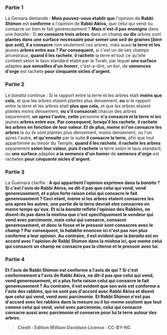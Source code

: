 
### Partie 1
La Gemara demande : <b>Mais pouvez-vous etablir que</b> l'opinion de <b>Rabbi Shimon</b> est <b>conforme</b> a l'opinion de <b>Rabbi Akiva,</b> que celui qui vend ou consacre un bien le fait genereusement ? <b>Mais n'est-il pas enseigne</b> dans une <i>baraita</i> : Si <b>on consacre trois arbres</b> dans un champ <b>ou dix</b> arbres sont <b>plantes dans une surface necessaire pour semer une <i>seâ</i> de graines [<i>bien que seâ</i>], il a consacre</b> non seulement ces arbres, mais aussi <b>la terre et les</b> jeunes <b>arbres entre eux ? Par consequent,</b> si c'est un de ses champs ancestraux, <b>quand il les rachete</b>, <b>il rachete</b> la terre et tout ce qu'elle contient selon le taux standard etabli par la Torah, par lequel <b>une surface</b> adaptee <b>aux semailles d'un <i>homer</i>,</b> c'est-a-dire, un <i>kor</i>, de <b>semences d'orge</b> est rachete <b>pour cinquante sicles d'argent.</b>

### Partie 2
Le <i>baraita</i> continue : Si le rapport entre la terre et les arbres etait <b>moins que cela,</b> et que les arbres etaient plantes plus densement, <b>ou</b> si le rapport entre la terre et les arbres etait <b>plus que cela,</b> et que les arbres etaient plantes moins densement, <b>ou s'il consacrait</b> chacun des arbres separement, <b>un apres l'autre, cette</b> personne <b>n'a consacre ni la terre ni les</b> jeunes <b>arbres entre eux. Par consequent, lorsqu'il les rachete</b>, <b>il rachete les arbres en fonction de leur valeur. Et de plus, meme si l'on consacre les arbres</b> la ou ils sont plantes plus densement, moins densement, ou l'un apres l'autre, <b>et qu'ensuite</b> par la suite <b>il consacre la terre,</b> afin que tout appartienne au tresor du Temple, <b>quand il les rachete</b>, <b>il rachete les arbres</b> separement <b>selon leur valeur, puis il rachete</b> la terre selon le taux standard, ou <b>une surface</b> adaptee <b>a la semence d'un <i>homer</i></b> de <b>semence d'orge</b> est rachetee <b>pour cinquante sicles d'argent. </b>

### Partie 3
La Guemara clarifie : <b>A qui appartient l'opinion exprimee dans la <i>baraita</i> ? <b>Si</b> c'est l'avis de <b>Rabbi Akiva, ne dit-il pas</b> que <b>celui qui vend, vend genereusement, et a plus forte raison celui qui consacre</b> le fait genereusement ? Ceci etant, meme si les arbres etaient consacres les uns apres les autres, une partie de la terre devrait etre consacree en meme temps qu'eux. Et <b>si</b> la <i>baraita</i> reflete l'opinion des <b>Rabbins, ne disent-ils pas</b> dans la mishna que <b>c'est</b> specifiquement <b>le vendeur qui vend avec parcimonie, mais celui qui consacre, consacre genereusement,</b> et donc la fosse et le pressoir sont consacres avec le champ ? Par consequent, la <i>halakha</i> enoncee ici n'est pas non plus conforme a leur opinion. <b>Au contraire,</b> il est <b>evident</b> que la <i>baraita</i> <b>est</b> en accord avec l'opinion de <b>Rabbi Shimon</b> dans la mishna ici, que meme celui qui consacre un champ ne consacre pas la citerne et le pressoir avec lui.

### Partie 4
<b>Et</b> l'avis de <b>Rabbi Shimon</b> est <b>conforme</b> a l'avis <b>de qui ? Si</b> c'est <b>conformement</b> a l'avis <b>de Rabbi Akiva, ne dit-il pas</b> que <b>celui qui vend, vend genereusement, et a plus forte raison celui qui consacre</b> le fait genereusement ? <b>Au contraire,</b> il est <b>evident</b> que son avis est <b>conforme</b> a l'avis <b>des rabbins,</b> qui ne sont pas d'accord avec Rabbi Akiva et disent que celui qui vend, vend avec parcimonie. <b>Et Rabbi Shimon</b> n'est pas d'accord avec les rabbins dans la mesure ou <b>il</b> lui-meme <b>soutient</b> que <b>tout comme celui qui vend, vend avec parcimonie, celui qui consacre consacre aussi avec parcimonie et conserve pour lui la terre</b> autour des arbres.

>Credit : Edition William Davidson
>License : CC-BY-NC